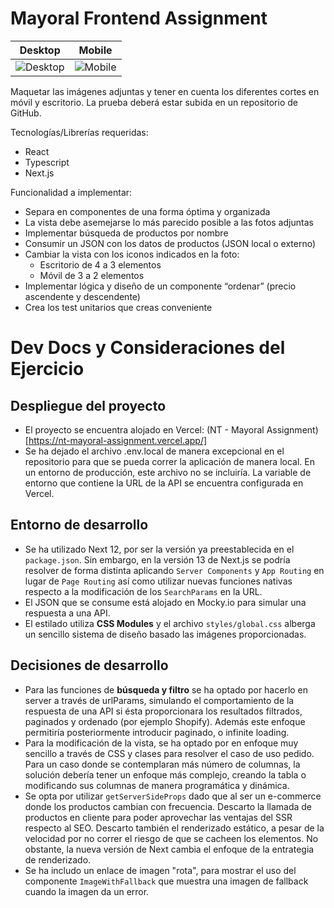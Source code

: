 # Mayoral Frontend Assignment

|              Desktop              |             Mobile              |
| :-------------------------------: | :-----------------------------: |
| ![Desktop](./.github/desktop.png) | ![Mobile](./.github/mobile.png) |

Maquetar las imágenes adjuntas y tener en cuenta los diferentes cortes en móvil y escritorio. La prueba deberá estar subida en un repositorio de GitHub.

Tecnologías/Librerías requeridas:

- React
- Typescript
- Next.js

Funcionalidad a implementar:

- Separa en componentes de una forma óptima y organizada
- La vista debe asemejarse lo más parecido posible a las fotos adjuntas
- Implementar búsqueda de productos por nombre
- Consumir un JSON con los datos de productos (JSON local o externo)
- Cambiar la vista con los iconos indicados en la foto:
  - Escritorio de 4 a 3 elementos
  - Móvil de 3 a 2 elementos
- Implementar lógica y diseño de un componente “ordenar” (precio ascendente y descendente)
- Crea los test unitarios que creas conveniente

# Dev Docs y Consideraciones del Ejercicio

## Despliegue del proyecto

- El proyecto se encuentra alojado en Vercel: (NT - Mayoral Assignment)[https://nt-mayoral-assignment.vercel.app/]
- Se ha dejado el archivo .env.local de manera excepcional en el repositorio para que se pueda correr la aplicación de manera local. En un entorno de producción, este archivo no se incluiría. La variable de entorno que contiene la URL de la API se encuentra configurada en Vercel.

## Entorno de desarrollo

- Se ha utilizado Next 12, por ser la versión ya preestablecida en el `package.json`. Sin embargo, en la versión 13 de Next.js se podría resolver de forma distinta aplicando `Server Components` y `App Routing` en lugar de `Page Routing` así como utilizar nuevas funciones nativas respecto a la modificación de los `SearchParams` en la URL.
- El JSON que se consume está alojado en Mocky.io para simular una respuesta a una API.
- El estilado utiliza **CSS Modules** y el archivo `styles/global.css` alberga un sencillo sistema de diseño basado las imágenes proporcionadas.

## Decisiones de desarrollo

- Para las funciones de **búsqueda y filtro** se ha optado por hacerlo en server a través de urlParams, simulando el comportamiento de la respuesta de una API si ésta proporcionara los resultados filtrados, paginados y ordenado (por ejemplo Shopify). Además este enfoque permitiría posteriormente introducir paginado, o infinite loading.
- Para la modificación de la vista, se ha optado por en enfoque muy sencillo a través de CSS y clases para resolver el caso de uso pedido. Para un caso donde se contemplaran más número de columnas, la solución debería tener un enfoque más complejo, creando la tabla o modificando sus columnas de manera programática y dinámica.
- Se opta por utilizar `getServerSideProps` dado que al ser un e-commerce donde los productos cambian con frecuencia. Descarto la llamada de productos en cliente para poder aprovechar las ventajas del SSR respecto al SEO. Descarto también el renderizado estático, a pesar de la velocidad por no correr el riesgo de que se cacheen los elementos. No obstante, la nueva versión de Next cambia el enfoque de la entrategia de renderizado.
- Se ha includo un enlace de imagen "rota", para mostrar el uso del componente `ImageWithFallback` que muestra una imagen de fallback cuando la imagen da un error.
